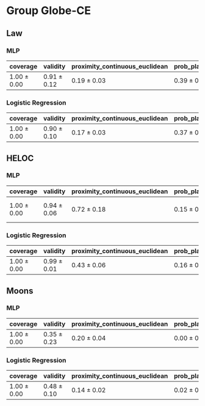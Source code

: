 # Group Globe-CE

## Law

### MLP
| coverage | validity | proximity_continuous_euclidean | prob_plausibility | log_density_cf | isolation_forest_scores_cf | lof_scores_cf | cf_search_time |
| --- | --- | --- | --- | --- | --- | --- | --- |
| 1.00 ± 0.00 | 0.91 ± 0.12 | 0.19 ± 0.03 | 0.39 ± 0.08 | -49.21 ± 89.30 | 0.01 ± 0.01 | 1.16 ± 0.06 | 1.91 ± 0.14 |

### Logistic Regression
| coverage | validity | proximity_continuous_euclidean | prob_plausibility | log_density_cf | isolation_forest_scores_cf | lof_scores_cf | cf_search_time |
| --- | --- | --- | --- | --- | --- | --- | --- |
| 1.00 ± 0.00 | 0.90 ± 0.10 | 0.17 ± 0.03 | 0.37 ± 0.06 | -28.68 ± 34.07 | 0.02 ± 0.00 | 1.12 ± 0.04 | 0.93 ± 0.01 |


## HELOC

### MLP
| coverage | validity | proximity_continuous_euclidean | prob_plausibility | log_density_cf | isolation_forest_scores_cf | lof_scores_cf | cf_search_time |
| --- | --- | --- | --- | --- | --- | --- | --- |
| 1.00 ± 0.00 | 0.94 ± 0.06 | 0.72 ± 0.18 | 0.15 ± 0.02 | -7116534200000000044785184276480.00 ± 15913054235402084461385133064192.00 | 0.04 ± 0.00 | 1.85 ± 0.36 | 6.07 ± 0.35 |

### Logistic Regression
| coverage | validity | proximity_continuous_euclidean | prob_plausibility | log_density_cf | isolation_forest_scores_cf | lof_scores_cf | cf_search_time |
| --- | --- | --- | --- | --- | --- | --- | --- |
| 1.00 ± 0.00 | 0.99 ± 0.01 | 0.43 ± 0.06 | 0.16 ± 0.01 | -inf ± nan | 0.04 ± 0.00 | 1.53 ± 0.14 | 2.85 ± 0.04 |


## Moons

### MLP
| coverage | validity | proximity_continuous_euclidean | prob_plausibility | log_density_cf | isolation_forest_scores_cf | lof_scores_cf | cf_search_time |
| --- | --- | --- | --- | --- | --- | --- | --- |
| 1.00 ± 0.00 | 0.35 ± 0.23 | 0.20 ± 0.04 | 0.00 ± 0.00 | -57.78 ± 86.10 | -0.00 ± 0.01 | 1.18 ± 0.17 | 1.74 ± 0.25 |


### Logistic Regression
| coverage | validity | proximity_continuous_euclidean | prob_plausibility | log_density_cf | isolation_forest_scores_cf | lof_scores_cf | cf_search_time |
| --- | --- | --- | --- | --- | --- | --- | --- |
| 1.00 ± 0.00 | 0.48 ± 0.10 | 0.14 ± 0.02 | 0.02 ± 0.04 | -385.82 ± 709.68 | -0.01 ± 0.01 | 1.19 ± 0.05 | 0.89 ± 0.02 |


